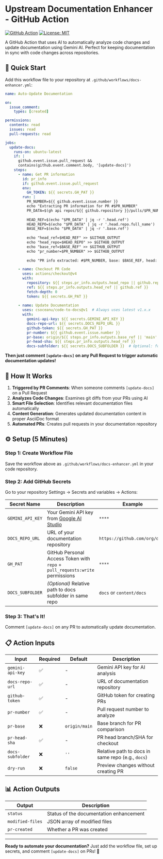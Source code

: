 # Upstream Documentation Enhancer - GitHub Action

[![GitHub Action](https://img.shields.io/badge/GitHub-Action-blue.svg)](https://github.com/marketplace/actions/upstream-docs-enhancer)
[![License: MIT](https://img.shields.io/badge/License-MIT-yellow.svg)](https://opensource.org/licenses/MIT)

A GitHub Action that uses AI to automatically analyze code changes and update documentation using Gemini AI. Perfect for keeping documentation in sync with code changes across repositories.

## 🚀 Quick Start

Add this workflow file to your repository at `.github/workflows/docs-enhancer.yml`:

```yaml
name: Auto-Update Documentation

on:
  issue_comment:
    types: [created]

permissions:
  contents: read
  issues: read
  pull-requests: read

jobs:
  update-docs:
    runs-on: ubuntu-latest
    if: |
      github.event.issue.pull_request && 
      contains(github.event.comment.body, '[update-docs]')
    steps:
      - name: Get PR information
        id: pr_info
        if: github.event.issue.pull_request
        env:
          GH_TOKEN: ${{ secrets.GH_PAT }}
        run: |
          PR_NUMBER=${{ github.event.issue.number }}
          echo "Extracting PR information for PR #$PR_NUMBER"
          PR_DATA=$(gh api repos/${{ github.repository }}/pulls/$PR_NUMBER)
          
          HEAD_REF=$(echo "$PR_DATA" | jq -r '.head.ref')
          HEAD_REPO=$(echo "$PR_DATA" | jq -r '.head.repo.full_name')
          BASE_REF=$(echo "$PR_DATA" | jq -r '.base.ref')
          
          echo "head_ref=$HEAD_REF" >> $GITHUB_OUTPUT
          echo "head_repo=$HEAD_REPO" >> $GITHUB_OUTPUT
          echo "base_ref=$BASE_REF" >> $GITHUB_OUTPUT
          echo "pr_number=$PR_NUMBER" >> $GITHUB_OUTPUT
          
          echo "PR info extracted: #$PR_NUMBER, base: $BASE_REF, head: $HEAD_REF"

      - name: Checkout PR Code
        uses: actions/checkout@v4
        with:
          repository: ${{ steps.pr_info.outputs.head_repo || github.repository }}
          ref: ${{ steps.pr_info.outputs.head_ref || github.ref }}
          fetch-depth: 0
          token: ${{ secrets.GH_PAT }}
          
      - name: Update Documentation
        uses: csoceanu/code-to-docs@v1  # Always uses latest v1.x.x
        with:
          gemini-api-key: ${{ secrets.GEMINI_API_KEY }}
          docs-repo-url: ${{ secrets.DOCS_REPO_URL }}
          github-token: ${{ secrets.GH_PAT }}
          pr-number: ${{ github.event.issue.number }}
          pr-base: origin/${{ steps.pr_info.outputs.base_ref || 'main' }}
          pr-head-sha: ${{ steps.pr_info.outputs.head_ref }}
          docs-subfolder: ${{ secrets.DOCS_SUBFOLDER }}  # Optional: for same-repo docs
```

**Then just comment `[update-docs]` on any Pull Request to trigger automatic documentation updates!**

## 🎯 How It Works

1. **Triggered by PR Comments**: When someone comments `[update-docs]` on a Pull Request
2. **Analyzes Code Changes**: Examines git diffs from your PRs using AI
3. **Smart File Selection**: Identifies relevant documentation files automatically  
4. **Content Generation**: Generates updated documentation content in proper AsciiDoc format
5. **Automated PRs**: Creates pull requests in your documentation repository

## ⚙️ Setup (5 Minutes)

### Step 1: Create Workflow File

Save the workflow above as `.github/workflows/docs-enhancer.yml` in your code repository.

### Step 2: Add GitHub Secrets

Go to your repository Settings → Secrets and variables → Actions:

| Secret Name | Description | Example |
|-------------|-------------|---------|
| `GEMINI_API_KEY` | Your Gemini API key from [Google AI Studio](https://aistudio.google.com/app/apikey) | `****` |
| `DOCS_REPO_URL` | URL of your documentation repository | `https://github.com/org/docs` |
| `GH_PAT` | GitHub Personal Access Token with `repo` + `pull_requests:write` permissions | `****` |
| `DOCS_SUBFOLDER` | _(Optional)_ Relative path to docs subfolder in same repo | `docs` or `content/docs` |

### Step 3: That's It!

Comment `[update-docs]` on any PR to automatically update documentation.

## 📋 Action Inputs

| Input | Required | Default | Description |
|-------|----------|---------|-------------|
| `gemini-api-key` | ✅ | - | Gemini API key for AI analysis |
| `docs-repo-url` | ✅ | - | URL of documentation repository |
| `github-token` | ✅ | - | GitHub token for creating PRs |
| `pr-number` | ✅ | - | Pull request number to analyze |
| `pr-base` | ❌ | `origin/main` | Base branch for PR comparison |
| `pr-head-sha` | ✅ | - | PR head branch/SHA for checkout |
| `docs-subfolder` | ❌ | `''` | Relative path to docs in same repo (e.g., `docs`) |
| `dry-run` | ❌ | `false` | Preview changes without creating PR |

## 📊 Action Outputs

| Output | Description |
|--------|-------------|
| `status` | Status of the documentation enhancement |
| `modified-files` | JSON array of modified files |
| `pr-created` | Whether a PR was created |

---

**Ready to automate your documentation?** Just add the workflow file, set up secrets, and comment `[update-docs]` on PRs! 🚀

